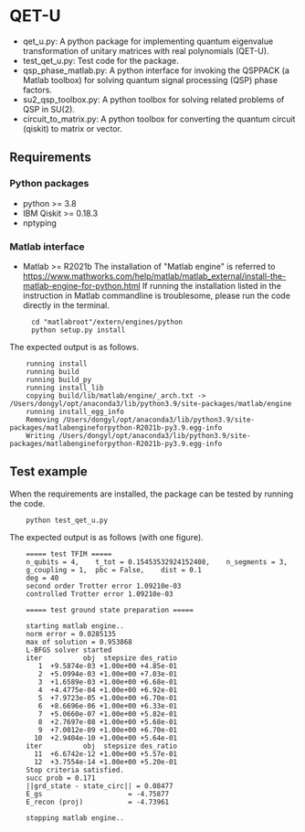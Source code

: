 # QET-U
- qet_u.py: A python package for implementing quantum eigenvalue transformation of unitary matrices with real polynomials (QET-U). 
- test_qet_u.py: Test code for the package.
- qsp_phase_matlab.py: A python interface for invoking the QSPPACK (a Matlab toolbox) for solving quantum signal processing (QSP) phase factors.
- su2_qsp_toolbox.py: A python toolbox for solving related problems of QSP in SU(2).
- circuit_to_matrix.py: A python toolbox for converting the quantum circuit (qiskit) to matrix or vector.

## Requirements
### Python packages
- python >= 3.8
- IBM Qiskit >= 0.18.3
- nptyping

### Matlab interface
- Matlab >= R2021b
The installation of "Matlab engine" is referred to https://www.mathworks.com/help/matlab/matlab_external/install-the-matlab-engine-for-python.html
If running the installation listed in the instruction in Matlab commandline is troublesome, please run the code directly in the terminal.

        cd "matlabroot"/extern/engines/python
        python setup.py install

The expected output is as follows.

        running install
        running build
        running build_py
        running install_lib
        copying build/lib/matlab/engine/_arch.txt -> /Users/dongyl/opt/anaconda3/lib/python3.9/site-packages/matlab/engine
        running install_egg_info
        Removing /Users/dongyl/opt/anaconda3/lib/python3.9/site-packages/matlabengineforpython-R2021b-py3.9.egg-info
        Writing /Users/dongyl/opt/anaconda3/lib/python3.9/site-packages/matlabengineforpython-R2021b-py3.9.egg-info

## Test example
When the requirements are installed, the package can be tested by running the code.

        python test_qet_u.py

The expected output is as follows (with one figure).

        ===== test TFIM =====
        n_qubits = 4,    t_tot = 0.15453532924152408,    n_segments = 3,
        g_coupling = 1,  pbc = False,    dist = 0.1
        deg = 40
        second order Trotter error 1.09210e-03
        controlled Trotter error 1.09210e-03

        ===== test ground state preparation =====

        starting matlab engine..
        norm error = 0.0285135
        max of solution = 0.953868
        L-BFGS solver started 
        iter          obj  stepsize des_ratio
           1  +9.5874e-03 +1.00e+00 +4.85e-01
           2  +5.0994e-03 +1.00e+00 +7.03e-01
           3  +1.6589e-03 +1.00e+00 +6.68e-01
           4  +4.4775e-04 +1.00e+00 +6.92e-01
           5  +7.9723e-05 +1.00e+00 +6.70e-01
           6  +8.6696e-06 +1.00e+00 +6.33e-01
           7  +5.0660e-07 +1.00e+00 +5.82e-01
           8  +2.7697e-08 +1.00e+00 +5.68e-01
           9  +7.0012e-09 +1.00e+00 +6.70e-01
          10  +2.9404e-10 +1.00e+00 +5.64e-01
        iter          obj  stepsize des_ratio
          11  +6.6742e-12 +1.00e+00 +5.57e-01
          12  +3.7554e-14 +1.00e+00 +5.20e-01
        Stop criteria satisfied.
        succ prob = 0.171
        ||grd_state - state_circ|| = 0.08477
        E_gs                     = -4.75877
        E_recon (proj)           = -4.73961

        stopping matlab engine..
